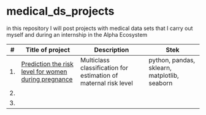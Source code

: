 # medical_ds_projects
in this repository I will post projects with medical data sets that I carry out myself 
and during an internship in the Alpha Ecosystem

| #    | Title of project                | Description                                                     | Stek                                                         |
| ---- | ------------------------------------------------------------ | ------------------------------------------------------------ | ------------------------------------------------------------ |
| 1.   | [Prediction the risk level for women during pregnance ](https://github.com/elenabogachevaxxx/medical_ds_projects/tree/main/Maternal_Risk) | Multiclass classification for estimation of maternal risk level | python, pandas, sklearn, matplotlib, seaborn       |
| 2.   |                                                                                  |  |                    |
| 3.   |  |                                                                                 |  |
